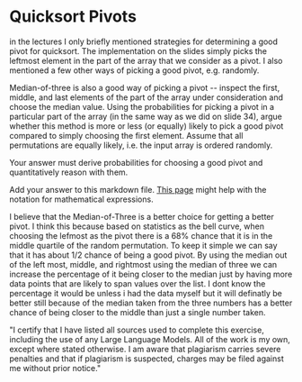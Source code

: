 # Quicksort Pivots

in the lectures I only briefly mentioned strategies for determining a good pivot
for quicksort. The implementation on the slides simply picks the leftmost
element in the part of the array that we consider as a pivot. I also mentioned a
few other ways of picking a good pivot, e.g. randomly.

Median-of-three is also a good way of picking a pivot -- inspect the first,
middle, and last elements of the part of the array under consideration and
choose the median value. Using the probabilities for picking a pivot in a
particular part of the array (in the same way as we did on slide 34), argue
whether this method is more or less (or equally) likely to pick a good pivot
compared to simply choosing the first element. Assume that all permutations are
equally likely, i.e. the input array is ordered randomly.

Your answer must derive probabilities for choosing a good pivot and
quantitatively reason with them.

Add your answer to this markdown file. [This
page](https://docs.github.com/en/get-started/writing-on-github/working-with-advanced-formatting/writing-mathematical-expressions)
might help with the notation for mathematical expressions.

I believe that the Median-of-Three is a better choice for getting a better pivot. I think this because based on statistics as the bell curve, when choosing the lefmost as the pivot there is a 68% chance that it is in the middle quartile of the random permutation. To keep it simple we can say that it has about 1/2 chance of being a good pivot. By using the median out of the left most, middle, and rightmost using the median of three we can increase the percentage of it being closer to the median just by having more data points that are likely to span values over the list. I dont know the percentage it would be unless i had the data myself but it will definatly be better still because of the median taken from the three numbers has a better chance of being closer to the middle than just a single number taken.

"I certify that I have listed all sources used to complete this exercise, including the use of any Large Language Models. All of the work is my own, except where stated otherwise. I am aware that plagiarism carries severe penalties and that if plagiarism is suspected, charges may be filed against me without prior notice."
